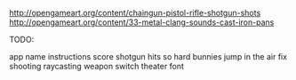 http://opengameart.org/content/chaingun-pistol-rifle-shotgun-shots
http://opengameart.org/content/33-metal-clang-sounds-cast-iron-pans

TODO:

app name
instructions
score
shotgun hits so hard bunnies jump in the air
fix shooting raycasting
weapon switch
theater font
